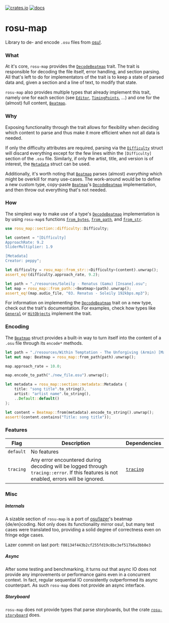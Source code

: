 [![crates.io](https://img.shields.io/crates/v/rosu-map.svg)](https://crates.io/crates/rosu-map) [![docs](https://docs.rs/rosu-map/badge.svg)](https://docs.rs/rosu-map)

# rosu-map

<!-- cargo-rdme start -->

Library to de- and encode `.osu` files from [osu!].

### What

At it's core, `rosu-map` provides the [`DecodeBeatmap`] trait. The trait is responsible for
decoding the file itself, error handling, and section parsing. All that's left to do for
implementators of the trait is to keep a state of parsed data and, given a section and a line
of text, to modify that state.

`rosu-map` also provides multiple types that already implement this trait, namely one for each
section (see [`Editor`], [`TimingPoints`], ...) and one for the (almost) full content, [`Beatmap`].

### Why

Exposing functionality through the trait allows for flexibility when deciding which content to
parse and thus make it more efficient when not all data is needed.

If only the difficulty attributes are required, parsing via the [`Difficulty`] struct will discard
everything except for the few lines within the `[Difficulty]` section of the `.osu` file.
Similarly, if only the artist, title, and version is of interest, the [`Metadata`] struct can be
used.

Additionally, it's worth noting that [`Beatmap`] parses (almost) *everything* which might be
overkill for many use-cases. The work-around would be to define a new custom type, copy-paste
[`Beatmap`]'s [`DecodeBeatmap`] implementation, and then throw out everything that's not needed.

### How

The simplest way to make use of a type's [`DecodeBeatmap`] implementation is by using
`rosu-map`s functions [`from_bytes`], [`from_path`], and [`from_str`].

```rust
use rosu_map::section::difficulty::Difficulty;

let content = "[Difficulty]
ApproachRate: 9.2
SliderMultiplier: 1.9

[Metadata]
Creator: peppy";

let difficulty = rosu_map::from_str::<Difficulty>(content).unwrap();
assert_eq!(difficulty.approach_rate, 9.2);

let path = "./resources/Soleily - Renatus (Gamu) [Insane].osu";
let map = rosu_map::from_path::<Beatmap>(path).unwrap();
assert_eq!(map.audio_file, "03. Renatus - Soleily 192kbps.mp3");
```

For information on implementing the [`DecodeBeatmap`] trait on a new type, check out the
trait's documentation. For examples, check how types like [`General`] or [`HitObjects`]
implement the trait.

### Encoding

The [`Beatmap`] struct provides a built-in way to turn itself into the content of a `.osu` file
through its `encode*` methods.

```rust
let path = "./resources/Within Temptation - The Unforgiving (Armin) [Marathon].osu";
let mut map: Beatmap = rosu_map::from_path(path).unwrap();

map.approach_rate = 10.0;

map.encode_to_path("./new_file.osu").unwrap();

let metadata = rosu_map::section::metadata::Metadata {
    title: "song title".to_string(),
    artist: "artist name".to_string(),
    ..Default::default()
};

let content = Beatmap::from(metadata).encode_to_string().unwrap();
assert!(content.contains("Title: song title"));
```

### Features

| Flag | Description | Dependencies
| - | - | -
| `default` | No features |
| `tracing` | Any error encountered during decoding will be logged through `tracing::error`. If this features is not enabled, errors will be ignored. | [`tracing`]

### Misc

##### Internals

A sizable section of `rosu-map` is a port of [osu!lazer]'s beatmap
{de/en}coding. Not only does its functionality mirror osu!, but many test cases were
translated too, providing a solid degree of correctness even on fringe edge cases.

Lazer commit on last port: `f08134f443b2cf255fd19c8bc3ef517b6a3bb8e3`

##### Async

After some testing and benchmarking, it turns out that async IO does not provide any improvements
or performance gains even in a concurrent context. In fact, regular sequential IO consistently
outperformed its async counterpart. As such `rosu-map` does not provide an async interface.

##### Storyboard

`rosu-map` does not provide types that parse storyboards, but the crate [`rosu-storyboard`] does.

[osu!]: https://osu.ppy.sh/
[osu!lazer]: https://github.com/ppy/osu
[`DecodeBeatmap`]: https://docs.rs/rosu-map/latest/rosu_map/decode/trait.DecodeBeatmap.html
[`Beatmap`]: https://docs.rs/rosu-map/latest/rosu_map/beatmap/struct.Beatmap.html
[`from_bytes`]: https://docs.rs/rosu-map/latest/rosu_map/decode/fn.from_bytes.html
[`from_str`]: https://docs.rs/rosu-map/latest/rosu_map/decode/fn.from_str.html
[`from_path`]: https://docs.rs/rosu-map/latest/rosu_map/decode/fn.from_path.html
[`General`]: https://docs.rs/rosu-map/latest/rosu_map/section/general/decode/struct.General.html
[`Editor`]: https://docs.rs/rosu-map/latest/rosu_map/section/editor/struct.Editor.html
[`Metadata`]: https://docs.rs/rosu-map/latest/rosu_map/section/metadata/struct.Metadata.html
[`Difficulty`]: https://docs.rs/rosu-map/latest/rosu_map/section/difficulty/struct.Difficulty.html
[`TimingPoints`]: https://docs.rs/rosu-map/latest/rosu_map/section/timing_points/decode/struct.TimingPoints.html
[`HitObjects`]: https://docs.rs/rosu-map/latest/rosu_map/section/hit_objects/decode/struct.HitObjects.html
[`tracing`]: https://docs.rs/tracing
[`rosu-storyboard`]: https://github.com/MaxOhn/rosu-storyboard/

<!-- cargo-rdme end -->
